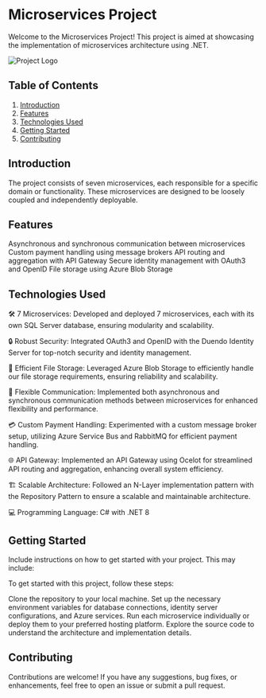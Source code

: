 # Microservices Project

 
Welcome to the Microservices Project! This project is aimed at showcasing the implementation of microservices architecture using .NET.

![Project Logo](https://dotnetresturant.blob.core.windows.net/manger/Screenshot%202024-02-26%20142703.png)

## Table of Contents

1. [Introduction](#introduction)
2. [Features](#features)
3. [Technologies Used](#technologies-used)
4. [Getting Started](#getting-started)
5. [Contributing](#contributing)

## Introduction

The project consists of seven microservices, each responsible for a specific domain or functionality. These microservices are designed to be loosely coupled and independently deployable.
## Features

Asynchronous and synchronous communication between microservices
Custom payment handling using message brokers
API routing and aggregation with API Gateway
Secure identity management with OAuth3 and OpenID
File storage using Azure Blob Storage

## Technologies Used

🛠 7 Microservices: Developed and deployed 7 microservices, each with its own SQL Server database, ensuring modularity and scalability.

🔒 Robust Security: Integrated OAuth3 and OpenID with the Duendo Identity Server for top-notch security and identity management.

💾 Efficient File Storage: Leveraged Azure Blob Storage to efficiently handle our file storage requirements, ensuring reliability and scalability.

🔄 Flexible Communication: Implemented both asynchronous and synchronous communication methods between microservices for enhanced flexibility and performance.

💳 Custom Payment Handling: Experimented with a custom message broker setup, utilizing Azure Service Bus and RabbitMQ for efficient payment handling.

🌐 API Gateway: Implemented an API Gateway using Ocelot for streamlined API routing and aggregation, enhancing overall system efficiency.

🏗 Scalable Architecture: Followed an N-Layer implementation pattern with the Repository Pattern to ensure a scalable and maintainable architecture.

💻 Programming Language: C# with .NET 8

## Getting Started

Include instructions on how to get started with your project. This may include:

To get started with this project, follow these steps:

Clone the repository to your local machine.
Set up the necessary environment variables for database connections, identity server configurations, and Azure services.
Run each microservice individually or deploy them to your preferred hosting platform.
Explore the source code to understand the architecture and implementation details.

## Contributing

Contributions are welcome! If you have any suggestions, bug fixes, or enhancements, feel free to open an issue or submit a pull request.

